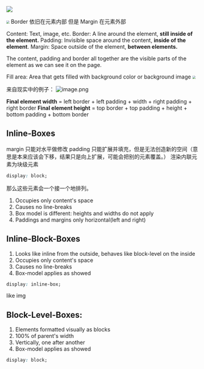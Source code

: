 ![](https://typora-birdy.oss-cn-guangzhou.aliyuncs.com/20240616133802.png)

<img src="https://typora-birdy.oss-cn-guangzhou.aliyuncs.com/20240404084933.png" style="zoom:50%">
Border 依旧在元素内部
但是 Margin 在元素外部

Content: Text, image, etc.
Border: A line around the element, **still inside of the element.**
Padding: Invisible space around the content, **inside of the element**.
Margin: Space outside of the element, **between elements.**

The content, padding and border all together are the visible parts of the element as we can see it on the page.

Fill area: Area that gets filled with background color or background image
<img src="https://typora-birdy.oss-cn-guangzhou.aliyuncs.com/20240404103818.png" style="zoom:50%">

来自现实中的例子：
![image.png](https://typora-birdy.oss-cn-guangzhou.aliyuncs.com/20240404104052.png)

**Final element width** = left border + left padding + width + right padding + right border
**Final element height** = top border + top padding + height + bottom padding + bottom border


## Inline-Boxes
margin 只能对水平做修改
padding 只能扩展并填充，但是无法创造新的空间（意思是本来应该会下移，结果只是向上扩展，可能会把别的元素覆盖。）
渲染内联元素为块级元素
```css
display: block;
```
那么这些元素会一个接一个地排列。
1. Occupies only content's space
2. Causes no line-breaks
3. Box model is different: heights and widths do not apply
4. Paddings and margins only horizontal(left and right)

## Inline-Block-Boxes
1. Looks like inline from the outside, behaves like block-level on the inside
2. Occupies only content's space
3. Causes no line-breaks
4. Box-model applies as showed
```css
display: inline-box;
```
like img
## Block-Level-Boxes:
1. Elements formatted visually as blocks
2. 100% of parent's width
3. Vertically, one after another
4. Box-model applies as showed
```css
display: block;
```

